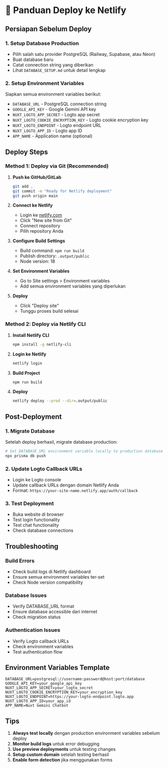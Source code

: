 # 🚀 Panduan Deploy ke Netlify

## Persiapan Sebelum Deploy

### 1. Setup Database Production

- Pilih salah satu provider PostgreSQL (Railway, Supabase, atau Neon)
- Buat database baru
- Catat connection string yang diberikan
- Lihat `DATABASE_SETUP.md` untuk detail lengkap

### 2. Setup Environment Variables

Siapkan semua environment variables berikut:

- `DATABASE_URL` - PostgreSQL connection string
- `GOOGLE_API_KEY` - Google Gemini API key
- `NUXT_LOGTO_APP_SECRET` - Logto app secret
- `NUXT_LOGTO_COOKIE_ENCRYPTION_KEY` - Logto cookie encryption key
- `NUXT_LOGTO_ENDPOINT` - Logto endpoint URL
- `NUXT_LOGTO_APP_ID` - Logto app ID
- `APP_NAME` - Application name (optional)

## Deploy Steps

### Method 1: Deploy via Git (Recommended)

1. **Push ke GitHub/GitLab**

   ```bash
   git add .
   git commit -m "Ready for Netlify deployment"
   git push origin main
   ```

2. **Connect ke Netlify**
   - Login ke [netlify.com](https://netlify.com)
   - Click "New site from Git"
   - Connect repository
   - Pilih repository Anda

3. **Configure Build Settings**
   - Build command: `npm run build`
   - Publish directory: `.output/public`
   - Node version: 18

4. **Set Environment Variables**
   - Go to Site settings > Environment variables
   - Add semua environment variables yang diperlukan

5. **Deploy**
   - Click "Deploy site"
   - Tunggu proses build selesai

### Method 2: Deploy via Netlify CLI

1. **Install Netlify CLI**

   ```bash
   npm install -g netlify-cli
   ```

2. **Login ke Netlify**

   ```bash
   netlify login
   ```

3. **Build Project**

   ```bash
   npm run build
   ```

4. **Deploy**
   ```bash
   netlify deploy --prod --dir=.output/public
   ```

## Post-Deployment

### 1. Migrate Database

Setelah deploy berhasil, migrate database production:

```bash
# Set DATABASE_URL environment variable locally to production database
npx prisma db push
```

### 2. Update Logto Callback URLs

- Login ke Logto console
- Update callback URLs dengan domain Netlify Anda
- Format: `https://your-site-name.netlify.app/auth/callback`

### 3. Test Deployment

- Buka website di browser
- Test login functionality
- Test chat functionality
- Check database connections

## Troubleshooting

### Build Errors

- Check build logs di Netlify dashboard
- Ensure semua environment variables ter-set
- Check Node version compatibility

### Database Issues

- Verify DATABASE_URL format
- Ensure database accessible dari internet
- Check migration status

### Authentication Issues

- Verify Logto callback URLs
- Check environment variables
- Test authentication flow

## Environment Variables Template

```
DATABASE_URL=postgresql://username:password@host:port/database
GOOGLE_API_KEY=your_google_api_key
NUXT_LOGTO_APP_SECRET=your_logto_secret
NUXT_LOGTO_COOKIE_ENCRYPTION_KEY=your_encryption_key
NUXT_LOGTO_ENDPOINT=https://your-logto-endpoint.logto.app
NUXT_LOGTO_APP_ID=your_app_id
APP_NAME=Nuxt Gemini Chatbot
```

## Tips

1. **Always test locally** dengan production environment variables sebelum deploy
2. **Monitor build logs** untuk error debugging
3. **Use preview deployments** untuk testing changes
4. **Setup custom domain** setelah testing berhasil
5. **Enable form detection** jika menggunakan forms
